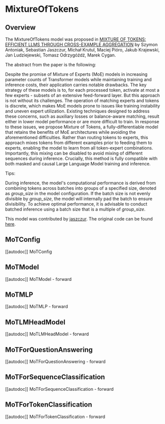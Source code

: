 <!--Copyright 2024 The HuggingFace Team. All rights reserved.

Licensed under the Apache License, Version 2.0 (the "License"); you may not use this file except in compliance with
the License. You may obtain a copy of the License at

http://www.apache.org/licenses/LICENSE-2.0

Unless required by applicable law or agreed to in writing, software distributed under the License is distributed on
an "AS IS" BASIS, WITHOUT WARRANTIES OR CONDITIONS OF ANY KIND, either express or implied. See the License for the
specific language governing permissions and limitations under the License.

⚠️ Note that this file is in Markdown but contain specific syntax for our doc-builder (similar to MDX) that may not be
rendered properly in your Markdown viewer.

-->

# MixtureOfTokens

## Overview

The MixtureOfTokens model was proposed in [MIXTURE OF TOKENS: EFFICIENT LLMS THROUGH
CROSS-EXAMPLE AGGREGATION](https://arxiv.org/abs/2310.15961) by Szymon Antoniak, Sebastian Jaszczur, Michał Krutul, Maciej Pióro, Jakub Krajewski, Jan Ludziejewski, Tomasz Odrzygóźdź, Marek Cygan.

The abstract from the paper is the following:

Despite the promise of Mixture of Experts (MoE) models in increasing parameter counts of Transformer models while maintaining training and inference costs,
their application carries notable drawbacks. The key strategy of these models is to,
for each processed token, activate at most a few experts - subsets of an extensive
feed-forward layer. But this approach is not without its challenges. The operation
of matching experts and tokens is discrete, which makes MoE models prone to issues like training instability and uneven expert utilization. Existing techniques designed to address these concerns, such as auxiliary losses or balance-aware matching, result either in lower model performance or are more difficult to train. In response to these issues, we propose Mixture of Tokens, a fully-differentiable model
that retains the benefits of MoE architectures while avoiding the aforementioned
difficulties. Rather than routing tokens to experts, this approach mixes tokens from
different examples prior to feeding them to experts, enabling the model to learn
from all token-expert combinations. Importantly, this mixing can be disabled to
avoid mixing of different sequences during inference. Crucially, this method is
fully compatible with both masked and causal Large Language Model training
and inference.

Tips:

During inference, the model's computational performance is derived from combining tokens across batches into groups of a specified size, denoted as *group_size* in the model configuration. If the batch size is not evenly divisible by *group_size*, the model will internally pad the batch to ensure divisibility. To achieve optimal performance, it is advisable to conduct batched inference using a batch size that is a multiple of *group_size*.


This model was contributed by [jaszczur](https://huggingface.co/jaszczur).
The original code can be found [here](https://github.com/llm-random/llm-random/blob/main/research/conditional/moe_layers/continuous_moe.py).


## MoTConfig

[[autodoc]] MoTConfig

<frameworkcontent>
<pt>

## MoTModel

[[autodoc]] MoTModel
    - forward

## MoTMLP

[[autodoc]] MoTMLP
    - forward

## MoTLMHeadModel

[[autodoc]] MoTLMHeadModel
    - forward

## MoTForQuestionAnswering

[[autodoc]] MoTForQuestionAnswering
    - forward

## MoTForSequenceClassification

[[autodoc]] MoTForSequenceClassification
    - forward

## MoTForTokenClassification

[[autodoc]] MoTForTokenClassification
    - forward

</pt>
<tf>
